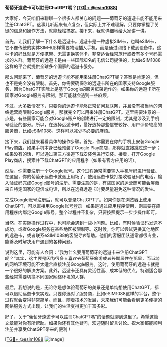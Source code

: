 **葡萄牙遠遊卡可以註冊ChatGPT嗎？[[TG💪+ @esim1088](https://t.me/s/esim1088)]**

大家好，今天咱们来聊聊一个很多人都关心的问题——葡萄牙的遠遊卡能不能用来注册ChatGPT。这事儿听起来有点复杂，但实际上并不难理解，只要你掌握了关键的信息和操作方法，就能轻松搞定。接下来，我就详细地给大家讲一讲。

首先，让我们了解一下什么是远遊卡。远遊卡是一种虚拟SIM卡，也叫eSIM卡，它不像传统的实体SIM卡那样需要物理插入手机，而是通过网络下载到设备中。这种卡的好处就是方便携带、无需更换实体卡，非常适合经常旅行或者有多个号码需求的人群。葡萄牙的远遊卡是由一些国际知名的电信公司提供的，比如eSIM1088这样的平台就提供全球多个国家的远遊卡服务。

那么问题来了，葡萄牙的远遊卡能不能用来注册ChatGPT呢？答案是肯定的，但也不是完全没有限制。首先，你需要确保你的远遊卡所在的国家支持Google服务，因为ChatGPT实际上是基于Google的服务框架运作的。如果你的远遊卡所在国家对Google服务有限制，那可能就会遇到一些麻烦。

不过，大多数情况下，只要你的远遊卡能够正常访问互联网，并且没有被当地的网络运营商限制Google服务，那就完全可以用来注册ChatGPT。这里需要注意的一点是，有些国家可能会对Google账户的创建进行一定的限制，尤其是涉及到手机号验证的部分。所以，在选择远遊卡时，最好选择那些信誉较好、用户评价较高的服务商，比如eSIM1088，这样可以减少不必要的麻烦。

接下来，我们就来看看具体的操作步骤。首先，你需要在你的手机上安装Google Play商店。如果手机本身已经预装了Google Play商店，那你就直接跳过这一步；如果没有的话，可以通过第三方渠道下载安装包进行安装。接着，打开Google Play商店，搜索并下载ChatGPT的应用程序（如果有官方应用的话）。

然后，你需要注册一个Google账号。这个过程通常需要输入手机号码进行验证。在这里，你的葡萄牙远遊卡就派上用场了。使用远遊卡拨打接收验证码的电话，输入验证码完成Google账号的注册。需要注意的是，有些国家的运营商可能会屏蔽来自特定国家的短信或电话，所以在选择远遊卡时要尽量避免这种情况的发生。

完成Google账号注册后，就可以登录ChatGPT了。如果你是在浏览器上使用ChatGPT，可以直接用Google账号登录；如果是通过应用程序使用，则需要在应用程序内绑定Google账号。整个过程并不复杂，只要按照提示一步步操作即可。

当然，在实际操作过程中，也可能会遇到一些小问题。比如，有时候验证码发送不成功，或者Google服务在某些地区被限制等。这时候，你可以尝试更换其他地区的远遊卡，或者联系eSIM1088的客服寻求帮助。他们的客服团队通常都很专业，能够及时解决用户遇到的各种问题。

说到这里，可能有人会问：“我为什么要用葡萄牙的远遊卡来注册ChatGPT呢？”其实，这主要是因为很多人喜欢去葡萄牙旅游或者长期居住在那里，而当地的网络环境可能不太适合直接注册Google服务。这时，使用葡萄牙的远遊卡就是一个很好的解决方案。此外，远遊卡还具有灵活性高、成本低的优点，特别适合那些经常需要切换不同国家网络环境的人群。

最后，我想说的是，无论你是想体验葡萄牙的美景还是单纯想使用ChatGPT，都可以借助远遊卡来实现。只要你选对了服务商，比如eSIM1088这样的平台，整个过程就会变得非常简单。而且，随着技术的发展，未来我们可能会看到更多便捷的网络服务方式出现，让我们的生活变得更加丰富多彩。

好了，关于“葡萄牙遠遊卡可以註冊ChatGPT嗎”的话题就聊到这里了。希望这篇文章能对你有所帮助。如果你还有其他疑问，欢迎随时留言讨论。祝大家都能顺利注册并享受ChatGPT带来的便利！

[[TG💪+ @esim1088](https://t.me/s/esim1088) ![Image](https://i.postimg.cc/4NQfJmqS/Snipaste-2025-05-13-00-14-12.png)]